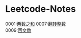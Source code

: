 # Leetcode-Notes
0001:[两数之和](https://github.com/Willbebest/Leetcode-Notes/blob/main/2021-3-11/leetcode0001.md) 
0007:[翻转整数](https://github.com/Willbebest/Leetcode-Notes/blob/main/2021-3-12/LeetCode0007.md)  
0009:[回文数](https://github.com/Willbebest/Leetcode-Notes/blob/main/2021-3-12/leetcode0009.md)  
